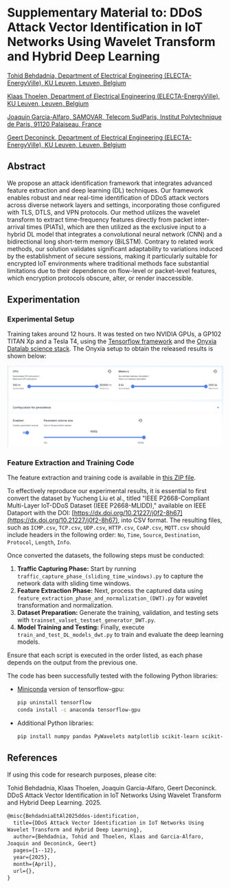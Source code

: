 Supplementary Material to: DDoS Attack Vector Identification in IoT Networks Using Wavelet Transform and Hybrid Deep Learning
===

<a href="https://www.esat.kuleuven.be/electa/research-assistants/00148738">Tohid Behdadnia, Department of Electrical Engineering (ELECTA-EnergyVille), KU Leuven, Leuven, Belgium</a>

<a href="https://www.esat.kuleuven.be/electa/post-doctoral-researchers/00053284">Klaas Thoelen, Department of Electrical Engineering (ELECTA-EnergyVille), KU Leuven, Leuven, Belgium</a>

<a href="http://j.mp/jgalfaro">Joaquin Garcia-Alfaro, SAMOVAR, Telecom SudParis, Institut Polytechnique de Paris, 91120 Palaiseau, France</a>

<a href="https://www.kuleuven.be/wieiswie/en/person/00004317">Geert Deconinck, Department of Electrical Engineering (ELECTA-EnergyVille), KU Leuven, Leuven, Belgium</a>



## Abstract

We propose an attack identification framework that integrates advanced feature extraction and deep learning (DL) techniques. Our framework enables robust and near real-time identification of DDoS attack vectors across diverse network layers and settings, incorporating those configured with TLS, DTLS, and VPN protocols. Our method utilizes the wavelet transform to extract time-frequency features directly from packet inter-arrival times (PIATs), which are then utilized as the exclusive input to a hybrid DL model that integrates a convolutional neural network (CNN) and a bidirectional long short-term memory (BiLSTM). Contrary to related work methods, our solution validates significant adaptability to variations induced by the establishment of secure sessions, making it particularly suitable for encrypted IoT environments where traditional methods face substantial limitations due to their dependence on flow-level or packet-level features, which encryption protocols obscure, alter, or render inaccessible.


## Experimentation

### Experimental Setup

Training takes around 12 hours. It was tested on two NVIDIA GPUs, a GP102 TITAN Xp and a Tesla T4, using the <a href="https://www.tensorflow.org/">Tensorflow framework</a> and the <a href="https://www.onyxia.sh/">Onyxia Datalab science stack</a>. The Onyxia setup to obtain the released results is shown below:

![](img/onyxiasetup.png?raw=true)

### Feature Extraction and Training Code

The feature extraction and training code is available in <a href="https://github.com/TohidBehdadnia/IoT_AVI/blob/main/code/codebase.zip">this ZIP file</a>.

To effectively reproduce our experimental results, it is essential to first convert the dataset by Yucheng Liu et al., titled "IEEE P2668-Compliant Multi-Layer IoT-DDoS Dataset (IEEE P2668-MLIDD)," available on IEEE Dataport with the DOI: [https://dx.doi.org/10.21227/j0f2-8h67](https://dx.doi.org/10.21227/j0f2-8h67), into CSV format. The resulting files, such as `ICMP.csv`, `TCP.csv`, `UDP.csv`, `HTTP.csv`, `CoAP.csv`, `MQTT.csv` should include headers in the following order: `No`, `Time`, `Source`, `Destination`, `Protocol`, `Length`, `Info`.

Once converted the datasets, the following steps must be conducted:

1. **Traffic Capturing Phase:** Start by running `traffic_capture_phase_(sliding_time_windows).py` to capture the network data with sliding time windows.
2. **Feature Extraction Phase:** Next, process the captured data using `feature_extraction_phase_and_normalization_(DWT).py` for wavelet transformation and normalization.
3. **Dataset Preparation:** Generate the training, validation, and testing sets with `trainset_valset_testset_generator_DWT.py`.
4. **Model Training and Testing:** Finally, execute `train_and_test_DL_models_dwt.py` to train and evaluate the deep learning models.

Ensure that each script is executed in the order listed, as each phase depends on the output from the previous one.

The code has been successfully tested with the following Python libraries:

- <a href="https://docs.anaconda.com/miniconda/">Miniconda</a> version of tensorflow-gpu:
  ```bash
  pip uninstall tensorflow
  conda install -c anaconda tensorflow-gpu
  ```
- Additional Python libraries:
  ```bash
  pip install numpy pandas PyWavelets matplotlib scikit-learn scikit-image seaborn imbalanced-learn optuna
  ```

## References

If using this code for research purposes, please cite:

Tohid Behdadnia, Klaas Thoelen, Joaquin Garcia-Alfaro, Geert Deconinck. DDoS Attack Vector Identification in IoT Networks Using Wavelet Transform and Hybrid Deep Learning. 2025.

```
@misc{BehdadniaEtAl2025ddos-identification,
  title={DDoS Attack Vector Identification in IoT Networks Using Wavelet Transform and Hybrid Deep Learning},
  author={Behdadnia, Tohid and Thoelen, Klaas and Garcia-Alfaro, Joaquin and Deconinck, Geert}
  pages={1--12},
  year={2025},
  month={April},
  url={},
}
```




